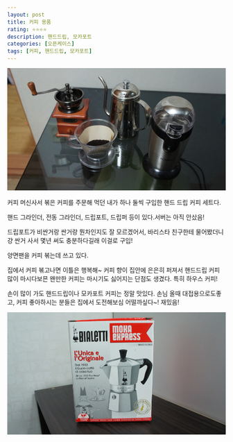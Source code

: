 ```yaml
---
layout: post
title: 커피 용품
rating: ⭐️⭐️⭐️⭐️
description: 핸드드립, 모카포트
categories: [오픈케이스]
tags: [커피, 핸드드립, 모카포트]
---
```


![coffee_handdrip](../../img/2012/coffee_handdrip.jpg)

커피 머신사서 볶은 커피를 주문해 먹던 내가 하나 둘씩 구입한 핸드 드립 커피 세트다.

핸드 그라인더, 전동 그라인더, 드립포트, 드립퍼 등이 있다.서버는 아직 안샀음!

드립포트가 비싼거랑 싼거랑 뭔차인지도 잘 모르겠어서, 바리스타 친구한테 물어봤더니 걍 싼거 사서 몇년 써도 충분하다길래 이걸로 구입!

양면팬을 커피 볶는데 쓰고 있다.

집에서 커피 볶고나면 이틀은 행복해~ 커피 향이 집안에 은은히 퍼져서 핸드드립 커피 많이 마시다보믄 왠만한 커피는 마시기도 싫어지는 단점도 생겼다. 특히 하우스 커피!

손이 많이 가도 핸드드립이나 모카포트 커피는 정말 맛있다. 손님 올때 대접용으로도좋고, 커피 좋아하시는 분들은 집에서 도전해보심 어떨까싶다~! 재밌음!

![mocaport](../../img/2012/mocaport.jpg)
